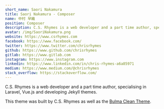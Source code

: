 ```yaml
---
short_name: Saori Nakamura
title: Saori Nakamura - Composer
name: 中村 早織
position: Composer
description: C.S. Rhymes is a web developer and a part time author, specialising in Laravel, Vue.js and developing Jekyll themes.
avatar: /img/SaoriNakamura.png
website: https://www.csrhymes.com
facebook: https://www.facebook.com/
twitter: https://www.twitter.com/chrisrhymes
github: https://www.github.com/chrisrhymes
gitlab: https://www.gitlab.com
instagram: https://www.instagram.com
linkedin: https://www.linkedin.com/in/chris-rhymes-a6a85971
medium: https://www.medium.com/@chrisrhymes
stack_overflow: https://stackoverflow.com/
---
```

C.S. Rhymes is a web developer and a part time author, specialising in Laravel, Vue.js and developing Jekyll themes.

This theme was built by C.S. Rhymes as well as the [Bulma Clean Theme](https://www.csrhymes.com/bulma-clean-theme). 
